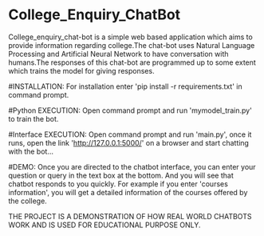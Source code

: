 # College_Enquiry_ChatBot
College_enquiry_chat-bot is a simple web based application which aims to provide information regarding college.The chat-bot uses Natural Language Processing and Artificial Neural Network to have conversation with humans.The responses of this chat-bot are programmed up to some extent which trains the model for giving responses. 

#INSTALLATION: 
For installation enter 'pip install -r requirements.txt' in command prompt.

#Python EXECUTION: 
Open command prompt and run 'mymodel_train.py' to train the bot.

#Interface EXECUTION: 
Open command prompt and run 'main.py', once it runs, open the link 'http://127.0.0.1:5000/' on a browser and start chatting with the bot...


#DEMO: 
Once you are directed to the chatbot interface, you can enter your question or query in the text box at the bottom. And you will see that chatbot responds to you quickly. For example if you enter 'courses information', you will get a detailed information of the courses offered by the college.   

THE PROJECT IS A DEMONSTRATION OF HOW REAL WORLD CHATBOTS WORK AND IS USED FOR EDUCATIONAL PURPOSE ONLY.
